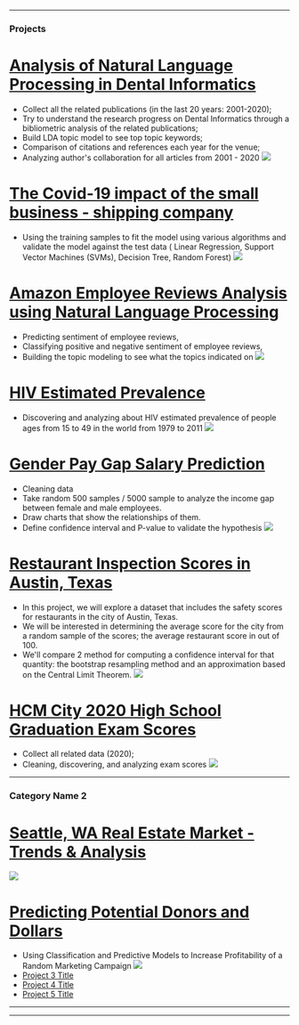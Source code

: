 

---

### Projects 

# [Analysis of Natural Language Processing in Dental Informatics](https://github.com/minuptt/Dental_Informatics_NLP_Analysis)

* Collect all the related publications (in the last 20 years: 2001-2020); 
* Try to understand the research progress on Dental Informatics through a bibliometric analysis of the related publications; 
* Build LDA topic model to see top topic keywords; 
* Comparison of citations and references each year for the venue; 
* Analyzing author's collaboration for all articles from 2001 - 2020
![](/images/LDA_topic_modeling.png)

# [The Covid-19 impact of the small business - shipping company](https://github.com/minuptt/The_Covid-19_Impact_of_Small_Business)

* Using the training samples to fit the model using various algorithms and validate the model
against the test data ( Linear Regression, Support Vector Machines (SVMs), Decision Tree, Random
Forest)
![](/images/seasonal_sale_shippingcomp.png)

# [Amazon Employee Reviews Analysis using Natural Language Processing](https://github.com/minuptt/The_Covid-19_Impact_of_Small_Business)

* Predicting sentiment of employee reviews,
* Classifying positive and negative sentiment of employee reviews,
* Building the topic modeling to see what the topics indicated on
![](/images/AMZ_Wordcloud.png)


# [HIV Estimated Prevalence](https://github.com/minuptt/HIV_Estimated_Prevalence)

* Discovering and analyzing about HIV estimated prevalence of people ages from 15 to 49 in the world from 1979 to 2011
![](/images/prj1_mean_charts.png)

# [Gender Pay Gap Salary Prediction](/https://github.com/minuptt/Gender_Pay_Salary_Prediction)

* Cleaning data
* Take random 500 samples / 5000 sample to analyze the income gap between female and male employees.
* Draw charts that show the relationships of them.
* Define confidence interval and P-value to validate the hypothesis
![](images/prj2_income.png)

# [Restaurant Inspection Scores in Austin, Texas](https://github.com/minuptt/Restaurant_Inspection_Scores)

* In this project, we will explore a dataset that includes the safety scores for restaurants in the city of Austin, Texas. 
* We will be interested in determining the average score for the city from a random sample of the scores; the average restaurant score in out of 100. 
* We'll compare 2 method for computing a confidence interval for that quantity: the bootstrap resampling method and an approximation based on the Central Limit Theorem.
![](images/prj3_resampledmean_interval_popmean.png)

# [HCM City 2020 High School Graduation Exam Scores](https://github.com/minuptt/HCMC_Scores_2020)

* Collect all related data (2020); 
* Cleaning, discovering, and analyzing exam scores
![](images/problem3.png)
---

### Category Name 2

# [Seattle, WA Real Estate Market - Trends & Analysis](https://prod-useast-b.online.tableau.com/#/site/minuptt/views/SeattleWARealEstateMarketTrendsAnalysis/HousingPriceinSeattle?:iid=3)
![](images/Seattle_Stories.png)
# [Predicting Potential Donors and Dollars](https://github.com/minuptt/Predicting_Potential_DonorsnDollars)

- Using Classification and Predictive Models to Increase Profitability of a Random Marketing Campaign
![](/images/neural_network_donr.png)
- [Project 3 Title](http://example.com/)
- [Project 4 Title](http://example.com/)
- [Project 5 Title](http://example.com/)

---




---


